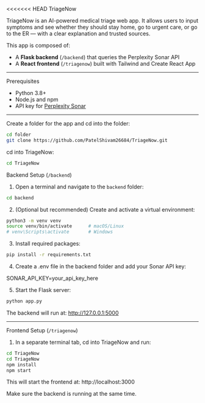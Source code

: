 <<<<<<< HEAD
TriageNow

TriageNow is an AI-powered medical triage web app. It allows users to input symptoms and see whether they should stay home, go to urgent care, or go to the ER — with a clear explanation and trusted sources.

This app is composed of:
- A **Flask backend** (`/backend`) that queries the Perplexity Sonar API
-  A **React frontend** (`/triagenow`) built with Tailwind and Create React App

---



Prerequisites
- Python 3.8+
- Node.js and npm
- API key for [Perplexity Sonar](https://www.perplexity.ai)

---
Create a folder for the app and cd into the folder:
```bash
cd folder
git clone https://github.com/PatelShivam26684/TriageNow.git
```

cd into TriageNow:
```bash
cd TriageNow
```



Backend Setup (`/backend`)

1. Open a terminal and navigate to the `backend` folder:

```bash
cd backend
```
2. (Optional but recommended) Create and activate a virtual environment:
```bash
python3 -m venv venv
source venv/bin/activate      # macOS/Linux
# venv\Scripts\activate       # Windows
```
3. Install required packages:

```bash
pip install -r requirements.txt
```
4. Create a .env file in the backend folder and add your Sonar API key:

SONAR_API_KEY=your_api_key_here


5. Start the Flask server:
```bash
python app.py
```
The backend will run at: http://127.0.0.1:5000

---

Frontend Setup (`/triagenow`)

1. In a separate terminal tab, cd into TriageNow and run:
```bash
cd TriageNow
cd TriageNow
npm install
npm start
```

This will start the frontend at: http://localhost:3000

Make sure the backend is running at the same time.
